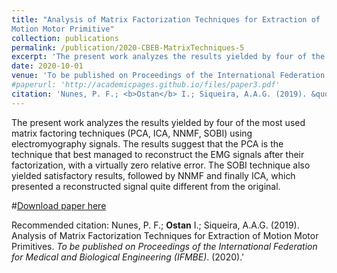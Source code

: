 ```yaml
---
title: "Analysis of Matrix Factorization Techniques for Extraction of
Motion Motor Primitive"
collection: publications
permalink: /publication/2020-CBEB-MatrixTechniques-5
excerpt: 'The present work analyzes the results yielded by four of the most used matrix factoring techniques (PCA, ICA, NNMF, SOBI) using electromyography signals. The results suggest that the PCA is the technique that best managed to reconstruct the EMG signals after their factorization, with a virtually zero relative error. The SOBI technique also yielded satisfactory results, followed by NNMF and finally ICA, which presented a reconstructed signal quite different from the original.'
date: 2020-10-01
venue: 'To be published on Proceedings of the International Federation for Medical and Biological Engineering (IFMBE)'
#paperurl: 'http://academicpages.github.io/files/paper3.pdf'
citation: 'Nunes, P. F.; <b>Ostan</b> I.; Siqueira, A.A.G. (2019). &quot;Analysis of Matrix Factorization Techniques for Extraction of Motion Motor Primitives.&quot; <i>To be published on Proceedings of the International Federation for Medical and Biological Engineering (IFMBE)</i>. (2020).'
---
```

The present work analyzes the results yielded by four of the most used matrix factoring techniques (PCA, ICA, NNMF, SOBI) using electromyography signals. The results suggest that the PCA is the technique that best managed to reconstruct the EMG signals after their factorization, with a virtually zero relative error. The SOBI technique also yielded satisfactory results, followed by NNMF and finally ICA, which presented a reconstructed signal quite different from the original.

#[Download paper here](http://academicpages.github.io/files/paper3.pdf)

Recommended citation: Nunes, P. F.; <b>Ostan</b> I.; Siqueira, A.A.G. (2019). Analysis of Matrix Factorization Techniques for Extraction of Motion Motor Primitives. <i>To be published on Proceedings of the International Federation for Medical and Biological Engineering (IFMBE)</i>. (2020).'